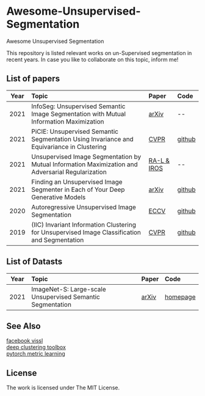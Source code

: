 # Awesome-Unsupervised-Segmentation
Awesome Unsupervised Segmentation

This repository is listed relevant works on un-Supervised segmentation in recent years. In case you like to collaborate on this topic, inform me!

## List of papers
| Year        | Topic           | Paper | Code  |
| ------------- |:--------------| :-----| :-----|
| 2021 | InfoSeg: Unsupervised Semantic Image Segmentation with Mutual Information Maximization | [arXiv](https://arxiv.org/pdf/2110.03477.pdf) | -- |
| 2021 | PiCIE: Unsupervised Semantic Segmentation Using Invariance and Equivariance in Clustering | [CVPR](https://openaccess.thecvf.com/content/CVPR2021/papers/Cho_PiCIE_Unsupervised_Semantic_Segmentation_Using_Invariance_and_Equivariance_in_Clustering_CVPR_2021_paper.pdf) | [github](https://github.com/janghyuncho/PiCIE)
| 2021 | Unsupervised Image Segmentation by Mutual Information Maximization and Adversarial Regularization | [RA-L & IROS](https://arxiv.org/abs/2107.00691) | --
| 2021 | Finding an Unsupervised Image Segmenter in Each of Your Deep Generative Models | [arXiv](https://arxiv.org/pdf/2105.08127.pdf) | [github](https://github.com/lukemelas/unsupervised-image-segmentation)
| 2020 | Autoregressive Unsupervised Image Segmentation | [ECCV](https://www.ecva.net/papers/eccv_2020/papers_ECCV/papers/123520137.pdf) | [github](https://github.com/Max-Manning/autoregunsupseg)
| 2019 | (IIC) Invariant Information Clustering for Unsupervised Image Classification and Segmentation | [CVPR](https://openaccess.thecvf.com/content_ICCV_2019/papers/Ji_Invariant_Information_Clustering_for_Unsupervised_Image_Classification_and_Segmentation_ICCV_2019_paper.pdf) | [github](https://github.com/xu-ji/IIC)

## List of Datasts
| Year        | Topic           | Paper | Code  |
| ------------- |:--------------| :-----| :-----|
| 2021 | ImageNet-S: Large-scale Unsupervised Semantic Segmentation | [arXiv](https://arxiv.org/pdf/2106.03149.pdf) | [homepage](https://unsupervisedsemanticsegmentation.github.io/) |

## See Also
[facebook vissl](https://github.com/facebookresearch/vissl) \
[deep clustering toolbox](https://github.com/jizongFox/deep-clustering-toolbox)\
[pytorch metric learning](https://github.com/KevinMusgrave/pytorch-metric-learning)

## License

The work is licensed under The MIT License.

<!-- | 2020 | Proxy Anchor Loss for Deep Metric Learning | CVPR | [github](https://github.com/tjddus9597/Proxy-Anchor-CVPR2020) -->
